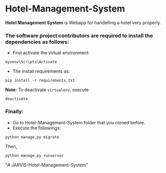 # Hotel-Management-System
**Hotel Management System** is Webapp for handelling a hotel very properly. 

### The software project contributors are required to install the dependencies as follows:
* First activate the virtual environment:
```shell
myvenv\Scripts\Activate
```

* The install requirements as:
```shell
pip install -r requirements.txt
```
__Note:__ To deactivate `virtualenv`, execute 
```shell 
deactivate
```
### Finally:
* Go to Hotel-Management-System folder that you cloned before.
* Execute the followings: 
```shell
python manage.py migrate
```
Then,
```shell
python manage.py runserver
```

"# JARVIS-Hotel-Management-System" 
